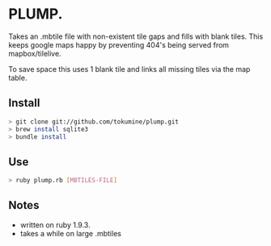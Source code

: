PLUMP. 
==  
Takes an .mbtile file with non-existent tile gaps and fills with blank tiles. This keeps google maps happy by preventing 404's being served from mapbox/tilelive. 

To save space this uses 1 blank tile and links all missing tiles via the map table.

Install
--

```bash
> git clone git://github.com/tokumine/plump.git
> brew install sqlite3
> bundle install 
```


Use
--

```bash
> ruby plump.rb [MBTILES-FILE]
```

Notes
--
* written on ruby 1.9.3. 
* takes a while on large .mbtiles